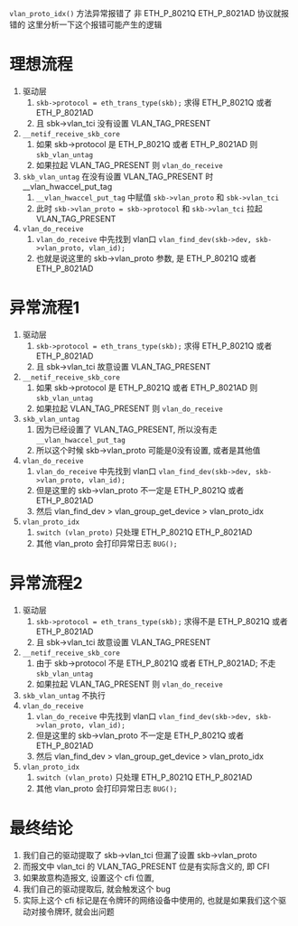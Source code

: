 `vlan_proto_idx()` 方法异常报错了
非 ETH_P_8021Q ETH_P_8021AD 协议就报错的
这里分析一下这个报错可能产生的逻辑

# 理想流程
1. 驱动层
    1. `skb->protocol = eth_trans_type(skb);` 求得 ETH_P_8021Q 或者 ETH_P_8021AD
    2. 且 sbk->vlan_tci 没有设置 VLAN_TAG_PRESENT
2. `__netif_receive_skb_core`
    1. 如果 skb->protocol 是  ETH_P_8021Q 或者 ETH_P_8021AD 则 `skb_vlan_untag`
    2. 如果拉起 VLAN_TAG_PRESENT 则 `vlan_do_receive`
3. `skb_vlan_untag` 在没有设置 VLAN_TAG_PRESENT 时 __vlan_hwaccel_put_tag
    1. `__vlan_hwaccel_put_tag` 中赋值 `skb->vlan_proto` 和 `sbk->vlan_tci`
    2. 此时 `skb->vlan_proto = skb->protocol` 和 `skb->vlan_tci` 拉起 VLAN_TAG_PRESENT
4. `vlan_do_receive` 
    1. `vlan_do_receive` 中先找到 vlan口 `vlan_find_dev(skb->dev, skb->vlan_proto, vlan_id);`
    2. 也就是说这里的 skb->vlan_proto 参数, 是 ETH_P_8021Q 或者 ETH_P_8021AD

# 异常流程1
1. 驱动层
    1. `skb->protocol = eth_trans_type(skb);` 求得 ETH_P_8021Q 或者 ETH_P_8021AD
    2. 且 sbk->vlan_tci 故意设置 VLAN_TAG_PRESENT
2. `__netif_receive_skb_core`
    1. 如果 skb->protocol 是  ETH_P_8021Q 或者 ETH_P_8021AD 则 `skb_vlan_untag`
    2. 如果拉起 VLAN_TAG_PRESENT 则 `vlan_do_receive`
3. `skb_vlan_untag`
    1. 因为已经设置了 VLAN_TAG_PRESENT, 所以没有走 `__vlan_hwaccel_put_tag`
    2. 所以这个时候 skb->vlan_proto 可能是0没有设置, 或者是其他值
4. `vlan_do_receive` 
    1. `vlan_do_receive` 中先找到 vlan口 `vlan_find_dev(skb->dev, skb->vlan_proto, vlan_id);`
    2. 但是这里的 skb->vlan_proto 不一定是 ETH_P_8021Q 或者 ETH_P_8021AD
    3. 然后 vlan_find_dev > vlan_group_get_device > vlan_proto_idx
5. `vlan_proto_idx`
    1. `switch (vlan_proto)` 只处理 ETH_P_8021Q ETH_P_8021AD
    2. 其他 vlan_proto 会打印异常日志 `BUG();`

# 异常流程2
1. 驱动层
    1. `skb->protocol = eth_trans_type(skb);` 求得不是 ETH_P_8021Q 或者 ETH_P_8021AD
    2. 且 sbk->vlan_tci 故意设置 VLAN_TAG_PRESENT
2. `__netif_receive_skb_core`
    1. 由于 skb->protocol 不是 ETH_P_8021Q 或者 ETH_P_8021AD; 不走 `skb_vlan_untag`
    2. 如果拉起 VLAN_TAG_PRESENT 则 `vlan_do_receive`
3. `skb_vlan_untag` 不执行
4. `vlan_do_receive`
    1. `vlan_do_receive` 中先找到 vlan口 `vlan_find_dev(skb->dev, skb->vlan_proto, vlan_id);`
    2. 但是这里的 skb->vlan_proto 不一定是 ETH_P_8021Q 或者 ETH_P_8021AD
    3. 然后 vlan_find_dev > vlan_group_get_device > vlan_proto_idx
5. `vlan_proto_idx`
    1. `switch (vlan_proto)` 只处理 ETH_P_8021Q ETH_P_8021AD
    2. 其他 vlan_proto 会打印异常日志 `BUG();`

# 最终结论
1. 我们自己的驱动提取了 skb->vlan_tci 但漏了设置 skb->vlan_proto
2. 而报文中 vlan_tci 的 VLAN_TAG_PRESENT 位是有实际含义的, 即 CFI
3. 如果故意构造报文, 设置这个 cfi 位置,
4. 我们自己的驱动提取后, 就会触发这个 bug
5. 实际上这个 cfi 标记是在令牌环的网络设备中使用的,
   也就是如果我们这个驱动对接令牌环, 就会出问题